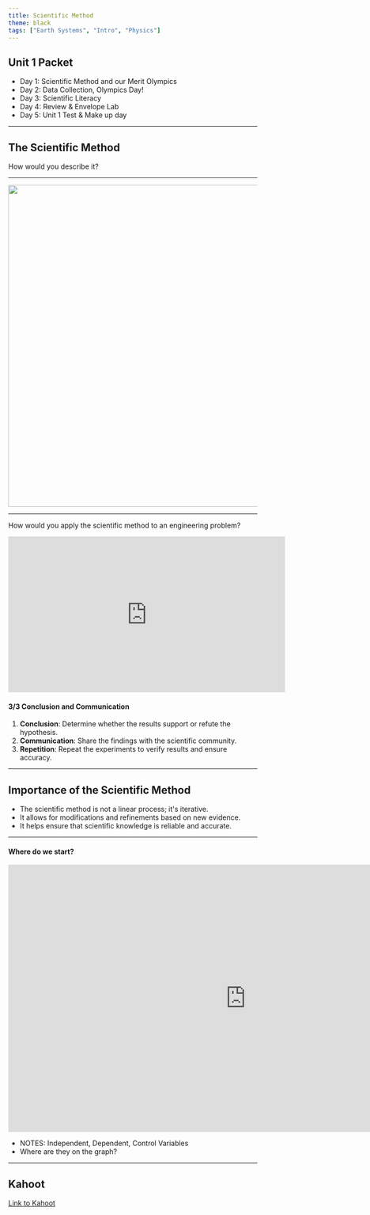 ```yaml
---
title: Scientific Method
theme: black
tags: ["Earth Systems", "Intro", "Physics"]
---
```


## Unit 1 Packet

- Day 1: Scientific Method and our Merit Olympics <!-- .element: class="fragment" data-fragment-index="1" -->
- Day 2: Data Collection, Olympics Day! <!-- .element: class="fragment" data-fragment-index="2" -->
- Day 3: Scientific Literacy <!-- .element: class="fragment" data-fragment-index="3" -->
- Day 4: Review & Envelope Lab <!-- .element: class="fragment" data-fragment-index="4" -->
- Day 5: Unit 1 Test & Make up day <!-- .element: class="fragment" data-fragment-index="5" -->

---

## The Scientific Method

How would you describe it?

---

<img
  src="/assets/slides/scimethod.png"
  style="aspect-ratio: 1/1; height: 650px; margin: 0 auto;"
/>

---

How would you apply the scientific method to an engineering problem?

<iframe width="560" height="315" src="https://www.youtube.com/embed/dmSyrGsqmg8?si=5hHGxhI0siG4VB61" title="YouTube video player" frameborder="0" allow="accelerometer; autoplay; clipboard-write; encrypted-media; gyroscope; picture-in-picture; web-share" referrerpolicy="strict-origin-when-cross-origin" allowfullscreen></iframe>

#### 3/3 Conclusion and Communication

1. **Conclusion**: Determine whether the results support or refute the hypothesis.
2. **Communication**: Share the findings with the scientific community.
3. **Repetition**: Repeat the experiments to verify results and ensure accuracy.

---

## Importance of the Scientific Method

- The scientific method is not a linear process; it's iterative. <!-- .element: class="fragment" data-fragment-index="1" -->
- It allows for modifications and refinements based on new evidence. <!-- .element: class="fragment" data-fragment-index="2" -->
- It helps ensure that scientific knowledge is reliable and accurate. <!-- .element: class="fragment" data-fragment-index="3" -->

---

#### Where do we start?

<iframe
  width="960"
  height="540"
  style="margin: 0 auto;"
  src="https://www.youtube-nocookie.com/embed/zFe8eK1aiIU?si=cHiaJjfn-HD_UgwA"
  title="YouTube video player"
  frameborder="0"
  allow="accelerometer; autoplay; clipboard-write; encrypted-media; gyroscope; picture-in-picture; web-share"
  referrerpolicy="strict-origin-when-cross-origin"
  allowfullscreen
></iframe>

- NOTES: Independent, Dependent, Control Variables
- Where are they on the graph?

---

## Kahoot

[Link to Kahoot](https://create.kahoot.it/details/8a9ba9ee-1108-4c9b-966d-e5a86853c555)
